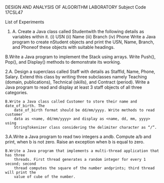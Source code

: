 DESIGN AND ANALYSIS OF ALGORITHM LABORATORY 
Subject Code 17CSL47 

List of Experiments
1. A. Create a Java class called Studentwith the following details as variables within it.
    (i) USN
    (ii) Name
    (iii) Branch
    (iv) Phone
    Write a Java program to create nStudent objects and print the USN, Name,
    Branch, and Phoneof these objects with suitable headings. 
    
    
  B.Write a Java program to implement the Stack using arrays. Write Push(), Pop(),
    and Display() methods to demonstrate its working. 
    
    
    
2.A. Design a superclass called Staff with details as StaffId, Name, Phone, Salary.
    Extend this class by writing three subclasses namely Teaching (domain,
    publications), Technical (skills), and Contract (period). Write a Java program to
    read and display at least 3 staff objects of all three categories.
    
    
	B.Write a Java class called Customer to store their name and date_of_birth. The
		date_of_birth format should be dd/mm/yyyy. Write methods to read customer
		data as <name, dd/mm/yyyy> and display as <name, dd, mm, yyyy> using
		StringTokenizer class considering the delimiter character as “/”. 
		
		
		
3.A.Write a Java program to read two integers a andb. Compute a/b and print, when
	 	b is not zero. Raise an exception when b is equal to zero. 		
		
		
	B.Write a Java program that implements a multi-thread application that has three
		threads. First thread generates a random integer for every 1 second; second
		thread computes the square of the number andprints; third thread will print the
		value of cube of the number. 
